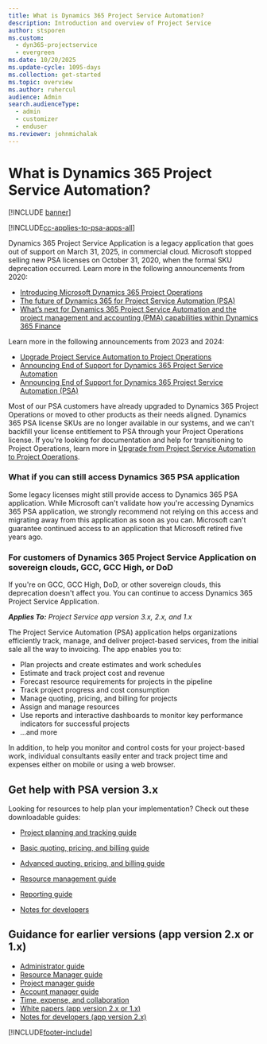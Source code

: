 ```yaml
---
title: What is Dynamics 365 Project Service Automation?
description: Introduction and overview of Project Service
author: stsporen
ms.custom: 
  - dyn365-projectservice
  - evergreen
ms.date: 10/20/2025
ms.update-cycle: 1095-days
ms.collection: get-started
ms.topic: overview
ms.author: ruhercul
audience: Admin
search.audienceType: 
  - admin
  - customizer
  - enduser
ms.reviewer: johnmichalak
---
```

# What is Dynamics 365 Project Service Automation?

[!INCLUDE [banner](../includes/psa-now-project-operations.md)]

[!INCLUDE[cc-applies-to-psa-apps-all](../includes/cc-applies-to-psa-apps-all.md)]

Dynamics 365 Project Service Application is a legacy application that goes out of support on March 31, 2025, in commercial cloud. Microsoft stopped selling new PSA licenses on October 31, 2020, when the formal SKU deprecation occurred. Learn more in the following announcements from 2020: 

- [Introducing Microsoft Dynamics 365 Project Operations](/dynamics-365/blog/business-leader/2020/02/20/introducing-microsoft-dynamics-365-project-operations/)
- [The future of Dynamics 365 for Project Service Automation (PSA)](/dynamics-365/blog/bdm/2019/05/22/the-future-of-dynamics-365-for-project-service-automation-psa/)
- [What’s next for Dynamics 365 Project Service Automation and the project management and accounting (PMA) capabilities within Dynamics 365 Finance](https://community.dynamics.com/blogs/post/?postid=e0a71783-059e-4a6a-a785-7e0d0e8803f7)

Learn more in the following announcements from 2023 and 2024: 

- [Upgrade Project Service Automation to Project Operations](/dynamics-365/blog/it-professional/2023/06/07/upgrade-project-service-automation-to-project-operations/)
- [Announcing End of Support for Dynamics 365 Project Service Automation](/dynamics-365/blog/it-professional/2024/03/19/announcing-end-of-life-for-dynamics-365-project-service-automation/)
- [Announcing End of Support for Dynamics 365 Project Service Automation (PSA)](/dynamics-365/blog/it-professional/2024/08/23/end-of-support-dynamics-365-project-service-automation/)
 
Most of our PSA customers have already upgraded to Dynamics 365 Project Operations or moved to other products as their needs aligned. Dynamics 365 PSA license SKUs are no longer available in our systems, and we can't backfill your license entitlement to PSA through your Project Operations license. If you're looking for documentation and help for transitioning to Project Operations, learn more in [Upgrade from Project Service Automation to Project Operations](upgrade-project-operations-non-stocked.md).

### What if you can still access Dynamics 365 PSA application

Some legacy licenses might still provide access to Dynamics 365 PSA application. While Microsoft can't validate how you're accessing Dynamics 365 PSA application, we strongly recommend not relying on this access and migrating away from this application as soon as you can. Microsoft can't guarantee continued access to an application that Microsoft retired five years ago.  

### For customers of Dynamics 365 Project Service Application on sovereign clouds, GCC, GCC High, or DoD

If you're on GCC, GCC High, DoD, or other sovereign clouds, this deprecation doesn't affect you. You can continue to access Dynamics 365 Project Service Application.


_**Applies To:** Project Service app version 3.x, 2.x, and 1.x_

The Project Service Automation (PSA) application helps organizations efficiently track, manage, and deliver project-based services, from the initial sale all the way to invoicing. The app enables you to:

- Plan projects and create estimates and work schedules
- Estimate and track project cost and revenue
- Forecast resource requirements for projects in the pipeline
- Track project progress and cost consumption
- Manage quoting, pricing, and billing for projects
- Assign and manage resources
- Use reports and interactive dashboards to monitor key performance indicators for successful projects
- ...and more

In addition, to help you monitor and control costs for your project-based work, individual consultants
easily enter and track project time and expenses either on mobile or using a web browser.

## Get help with PSA version 3.x

Looking for resources to help plan your implementation? Check out these downloadable guides:

 - [Project planning and tracking guide](../psa/implementation-guides/project-planning-tracking.md)

 - [Basic quoting, pricing, and billing guide](../psa/implementation-guides/begin-quoting-pricing-billing.md)

 - [Advanced quoting, pricing, and billing guide](../psa/implementation-guides/adv-quoting-pricing-billing.md)

- [Resource management guide](../psa/implementation-guides/resource-management-guide.md)

 - [Reporting guide](../psa/implementation-guides/reporting-guide.md)

 - [Notes for developers](../psa/developer-guides/overview-dev-notes-v3.x.md)

## Guidance for earlier versions (app version 2.x or 1.x)

- [Administrator guide](../psa/admin-guide.md)
- [Resource Manager guide](../psa/resource-manager-guide.md)
- [Project manager guide](../psa/project-manager-guide.md)
- [Account manager guide](../psa/account-manager-guide.md)
- [Time, expense, and collaboration](../psa/time-expense-collaboration-guide.md)
- [White papers (app version 2.x or 1.x)](../psa/white-papers.md)
- [Notes for developers (app version 2.x)](../psa/developer-guides/add-custom-qoi-forms-v2.x.md)



[!INCLUDE[footer-include](../includes/footer-banner.md)]

